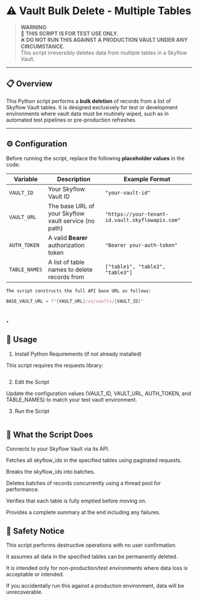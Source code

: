 # ⚠️ Vault Bulk Delete - Multiple Tables

> **WARNING**:  
> 🚫 **THIS SCRIPT IS FOR TEST USE ONLY.**  
> ❌ **DO NOT RUN THIS AGAINST A PRODUCTION VAULT UNDER ANY CIRCUMSTANCE.**  
> This script irreversibly deletes data from multiple tables in a Skyflow Vault.

---

## 📋 Overview

This Python script performs a **bulk deletion** of records from a list of Skyflow Vault tables. It is designed exclusively for test or development environments where vault data must be routinely wiped, such as in automated test pipelines or pre-production refreshes.

---

## ⚙️ Configuration

Before running the script, replace the following **placeholder values** in the code:

| Variable      | Description                                          | Example Format                                   |
| ------------- | ---------------------------------------------------- | ------------------------------------------------ |
| `VAULT_ID`    | Your Skyflow Vault ID                                | `"your-vault-id"`                                |
| `VAULT_URL`   | The base URL of your Skyflow vault service (no path) | `"https://your-tenant-id.vault.skyflowapis.com"` |
| `AUTH_TOKEN`  | A valid **Bearer** authorization token               | `"Bearer your-auth-token"`                       |
| `TABLE_NAMES` | A list of table names to delete records from         | `["table1", "table2", "table3"]`                 |

`The script constructs the full API base URL as follows:`

```python
BASE_VAULT_URL = f"{VAULT_URL}/v1/vaults/{VAULT_ID}"

```

## .

## 🚀 Usage

1. Install Python Requirements (if not already installed)

This script requires the requests library:

```pip install requests

```

2. Edit the Script

Update the configuration values (VAULT_ID, VAULT_URL, AUTH_TOKEN, and TABLE_NAMES) to match your test vault environment.

3. Run the Script

```python vault_bulk_delete.py

```

## 🧠 What the Script Does

Connects to your Skyflow Vault via its API.

Fetches all skyflow_ids in the specified tables using paginated requests.

Breaks the skyflow_ids into batches.

Deletes batches of records concurrently using a thread pool for performance.

Verifies that each table is fully emptied before moving on.

Provides a complete summary at the end including any failures.

## 🔐 Safety Notice

This script performs destructive operations with no user confirmation.

It assumes all data in the specified tables can be permanently deleted.

It is intended only for non-production/test environments where data loss is acceptable or intended.

If you accidentally run this against a production environment, data will be unrecoverable.
